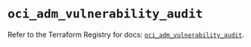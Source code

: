 # `oci_adm_vulnerability_audit`

Refer to the Terraform Registry for docs: [`oci_adm_vulnerability_audit`](https://registry.terraform.io/providers/oracle/oci/7.19.0/docs/resources/adm_vulnerability_audit).
